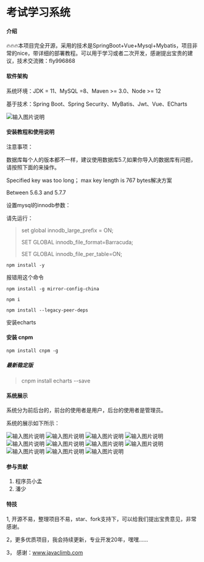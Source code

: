 # 考试学习系统

#### 介绍
🔥🔥🔥本项目完全开源，采用的技术是SpringBoot+Vue+Mysql+Mybatis，项目非常的nice，带详细的部署教程。可以用于学习或者二次开发，感谢提出宝贵的建议，技术交流微：fly996868


#### 软件架构

系统环境：JDK = 11、MySQL =8、Maven >= 3.0、Node >= 12

基于技术：Spring Boot、Spring Security、MyBatis、Jwt、Vue、ECharts

![输入图片说明](picure/%E5%AD%A6%E4%B9%A0%E7%B3%BB%E7%BB%9F%20%E5%B0%8F%E5%AD%9F%E5%BC%80%E5%8F%91.png)


#### 安装教程和使用说明

注意事项：

数据库每个人的版本都不一样，建议使用数据库5.7,如果你导入的数据库有问题，请按照下面的来操作。

Specified key was too long； max key length is 767 bytes解决方案

Between 5.6.3 and 5.7.7

设置mysql的innodb参数：

请先运行：



> set global innodb_large_prefix = ON;
> 
> SET GLOBAL innodb_file_format=Barracuda;
> 
> SET GLOBAL innodb_file_per_table=ON;
> 
`npm install -y`

报错用这个命令


```
npm install -g mirror-config-china

npm i

npm install --legacy-peer-deps

```


安装echarts

####  安装 cnpm

`npm install cnpm -g`

##### 最新稳定版



> cnpm install echarts --save
> 


#### 系统展示

系统分为前后台的，前台的使用者是用户，后台的使用者是管理员。

系统的展示如下所示：

![输入图片说明](picure/1.png)
![输入图片说明](picure/2.png)
![输入图片说明](picure/3.png)
![输入图片说明](picure/4.png)
![输入图片说明](picure/5.png)
![输入图片说明](picure/6.png)
![输入图片说明](picure/7.png)
![输入图片说明](picure/8.png)
![输入图片说明](picure/9.png)
![输入图片说明](picure/10.png)
![输入图片说明](picure/11.png)

#### 参与贡献

1.  程序员小孟
2.  潘少


#### 特技

1, 开源不易，整理项目不易，star、fork支持下，可以给我们提出宝贵意见，非常感谢。

2，更多优质项目，我会持续更新，专业开发20年，嘿嘿……

3， 感谢：www.javaclimb.com
